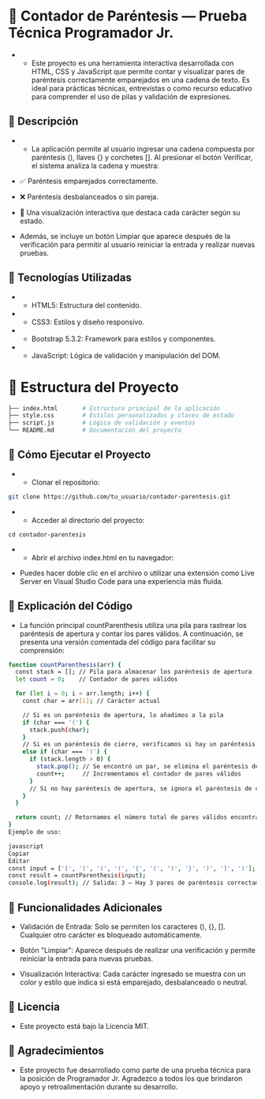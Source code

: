 # 🧮 Contador de Paréntesis — Prueba Técnica Programador Jr.
- * Este proyecto es una herramienta interactiva desarrollada con HTML, CSS y JavaScript que permite contar y visualizar pares de paréntesis correctamente emparejados en una cadena de texto. Es ideal para prácticas técnicas, entrevistas o como recurso educativo para comprender el uso de pilas y validación de expresiones.

## 📌 Descripción
- * La aplicación permite al usuario ingresar una cadena compuesta por paréntesis (), llaves {} y corchetes []. Al presionar el botón Verificar, el sistema analiza la cadena y muestra:

- ✅ Paréntesis emparejados correctamente.

- ❌ Paréntesis desbalanceados o sin pareja.

- 🎨 Una visualización interactiva que destaca cada carácter según su estado.

- Además, se incluye un botón Limpiar que aparece después de la verificación para permitir al usuario reiniciar la entrada y realizar nuevas pruebas.

## 🧰 Tecnologías Utilizadas
- * HTML5: Estructura del contenido.

- * CSS3: Estilos y diseño responsivo.

- * Bootstrap 5.3.2: Framework para estilos y componentes.

- * JavaScript: Lógica de validación y manipulación del DOM.

# 📂 Estructura del Proyecto
```sh
├── index.html       # Estructura principal de la aplicación
├── style.css        # Estilos personalizados y clases de estado
├── script.js        # Lógica de validación y eventos
└── README.md        # Documentación del proyecto
```

## 🚀 Cómo Ejecutar el Proyecto
- * Clonar el repositorio:
```sh
git clone https://github.com/tu_usuario/contador-parentesis.git
```
- * Acceder al directorio del proyecto:

`cd contador-parentesis`

- * Abrir el archivo index.html en tu navegador:

- Puedes hacer doble clic en el archivo o utilizar una extensión como Live Server en Visual Studio Code para una experiencia más fluida.


## 🧠 Explicación del Código
- La función principal countParenthesis utiliza una pila para rastrear los paréntesis de apertura y contar los pares válidos. A continuación, se presenta una versión comentada del código para facilitar su comprensión:
```sh
function countParenthesis(arr) {
  const stack = []; // Pila para almacenar los paréntesis de apertura '('
  let count = 0;    // Contador de pares válidos

  for (let i = 0; i < arr.length; i++) {
    const char = arr[i]; // Carácter actual

    // Si es un paréntesis de apertura, lo añadimos a la pila
    if (char === '(') {
      stack.push(char);
    } 
    // Si es un paréntesis de cierre, verificamos si hay un paréntesis de apertura correspondiente
    else if (char === ')') {
      if (stack.length > 0) {
        stack.pop(); // Se encontró un par, se elimina el paréntesis de apertura de la pila
        count++;     // Incrementamos el contador de pares válidos
      }
      // Si no hay paréntesis de apertura, se ignora el paréntesis de cierre
    }
  }

  return count; // Retornamos el número total de pares válidos encontrados
}
Ejemplo de uso:

javascript
Copiar
Editar
const input = ['[', '(', '(', '(', '{', '(', ')', '}', ')', ']', ')'];
const result = countParenthesis(input);
console.log(result); // Salida: 3 — Hay 3 pares de paréntesis correctamente emparejados
```

## 🧪 Funcionalidades Adicionales
- Validación de Entrada: Solo se permiten los caracteres (), {}, []. Cualquier otro carácter es bloqueado automáticamente.

- Botón "Limpiar": Aparece después de realizar una verificación y permite reiniciar la entrada para nuevas pruebas.

- Visualización Interactiva: Cada carácter ingresado se muestra con un color y estilo que indica si está emparejado, desbalanceado o neutral.

## 📄 Licencia
- Este proyecto está bajo la Licencia MIT.

## 🙌 Agradecimientos
- Este proyecto fue desarrollado como parte de una prueba técnica para la posición de Programador Jr. Agradezco a todos los que brindaron apoyo y retroalimentación durante su desarrollo.